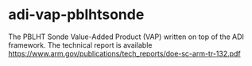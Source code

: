 # adi-vap-pblhtsonde
The PBLHT Sonde Value-Added Product (VAP) written on top of the ADI framework.  The technical report is available https://www.arm.gov/publications/tech_reports/doe-sc-arm-tr-132.pdf

